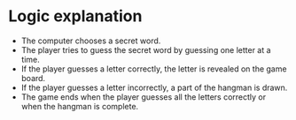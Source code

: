 # Logic explanation

- The computer chooses a secret word.
- The player tries to guess the secret word by guessing one letter at a time.
- If the player guesses a letter correctly, the letter is revealed on the game board.
- If the player guesses a letter incorrectly, a part of the hangman is drawn.
- The game ends when the player guesses all the letters correctly or when the hangman is complete.
